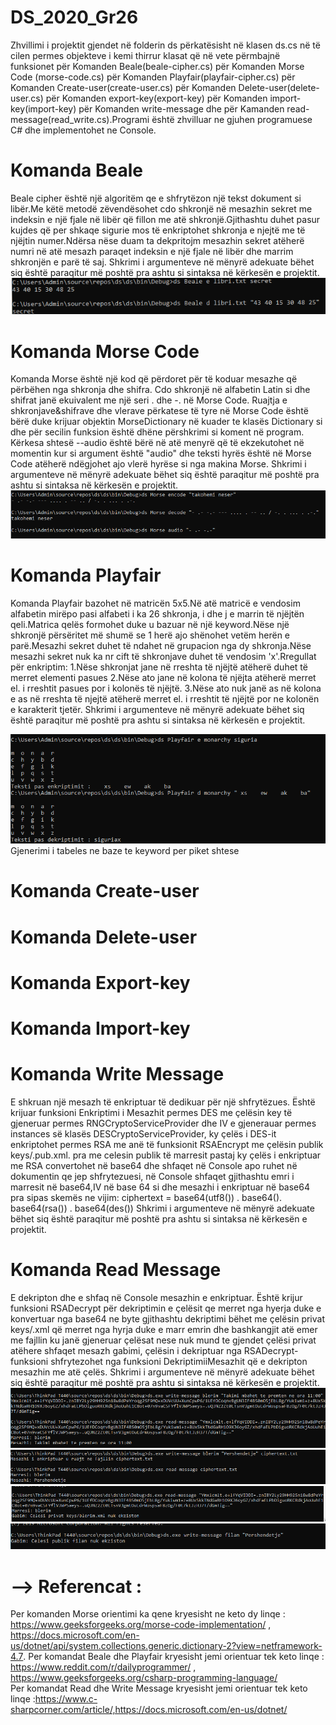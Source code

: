 # DS_2020_Gr26
Zhvillimi i projektit gjendet në folderin ds përkatësisht në klasen ds.cs në të cilen permes objekteve i kemi thirrur klasat që në vete përmbajnë funksionet për Komanden Beale(beale-cipher.cs) për Komanden Morse Code (morse-code.cs) për Komanden Playfair(playfair-cipher.cs) për Komanden Create-user(create-user.cs) për Komanden Delete-user(delete-user.cs) për Komanden export-key(export-key) për Komanden import-key(import-key) për Komanden write-message dhe për Kamanden read-message(read_write.cs).Programi është zhvilluar ne gjuhen programuese C# dhe implementohet ne Console.

# Komanda Beale
Beale cipher është një algoritëm qe e shfrytëzon një tekst dokument si libër.Me këtë metodë zëvendësohet cdo shkronjë në mesazhin
sekret me indeksin e një  fjale në libër që fillon me atë shkronjë.Gjithashtu duhet pasur kujdes që per shkaqe sigurie mos të enkriptohet shkronja e njejtë me të njëjtin numer.Ndërsa nëse duam ta dekpritojm mesazhin  sekret atëherë  numri në atë mesazh paraqet indeksin e një fjale në  libër dhe marrim shkronjën e parë të saj.
Shkrimi i argumenteve në mënyrë adekuate bëhet siq është paraqitur më poshtë pra ashtu si sintaksa në kërkesën e projektit.
![](Images/Beale.png)
# Komanda Morse Code
Komanda Morse është një kod që përdoret për të koduar mesazhe që përbëhen nga shkronja dhe shifra. Cdo shkronjë në alfabetin Latin si dhe shifrat janë ekuivalent me një seri . dhe -. në Morse Code. 
Ruajtja e shkronjave&shifrave dhe vlerave përkatese të tyre në Morse Code është bërë duke krijuar objektin MorseDictionary në kuader te klasës Dictionary si dhe për secilin funksion është dhëne përshkrimi si koment në program.
Kërkesa shtesë --audio është bërë në atë menyrë që të ekzekutohet në momentin kur si argument është "audio" dhe teksti hyrës është në Morse Code atëherë ndëgjohet ajo vlerë hyrëse si nga makina Morse.
Shkrimi i argumenteve në mënyrë adekuate bëhet siq është paraqitur më poshtë pra ashtu si sintaksa në kërkesën e projektit.
![](Images/Morse.PNG)
# Komanda Playfair
Komanda Playfair bazohet në matricën 5x5.Në atë matricë e vendosim alfabetin mirëpo pasi alfabeti i ka 26 shkronja, i dhe j e marrin të njëjtën qeli.Matrica qelës formohet duke u bazuar në një keyword.Nëse një shkronjë përsëritet më shumë se 1 herë ajo shënohet vetëm herën e parë.Mesazhi sekret duhet të ndahet në grupacion nga dy shkronja.Nëse mesazhi sekret nuk ka nr cift të shkronjave duhet të vendosim 'x'.Rregullat për enkriptim:
1.Nëse shkronjat jane në rreshta të njëjtë atëherë duhet të merret elementi pasues
2.Nëse ato jane në kolona të njëjta atëherë merret el. i rreshtit pasues por i kolonës të njëjtë.
3.Nëse ato nuk janë as në kolona e as në rreshta të njejtë atëherë merret el. i rreshtit të njëjtë por ne kolonën e karakterit tjetër.
Shkrimi i argumenteve në mënyrë adekuate bëhet siq është paraqitur më poshtë pra ashtu si sintaksa në kërkesën e projektit.

![](Images/Playfair.png)
Gjenerimi i tabeles ne baze te keyword per piket shtese

# Komanda Create-user
# Komanda Delete-user
# Komanda Export-key
# Komanda Import-key

# Komanda Write Message
E shkruan një mesazh të enkriptuar të dedikuar për një shfrytëzues.
Është krijuar funksioni Enkriptimi i Mesazhit permes DES me çelësin key të gjeneruar permes RNGCryptoServiceProvider dhe IV e gjenerauar permes instances së klasës DESCryptoServiceProvider, ky çelës i DES-it enkriptohet permes RSA me anë të funksionit RSAEncrypt me çelësin publik keys/<name>.pub.xml. pra me celesin publik të marresit pastaj ky çelës i enkriptuar me RSA convertohet në base64 dhe shfaqet në Console apo ruhet në dokumentin qe jep shfrytezuesi, në Console shfaqet gjithashtu emri i marresit në base64,IV në base 64 si dhe mesazhi i enkriptuar në base64 pra sipas skemës ne vijim:
           ciphertext = base64(utf8(<name>)) . base64(<iv>). base64(rsa(<key>)) . base64(des(<message>))
Shkrimi i argumenteve në mënyrë adekuate bëhet siq është paraqitur më poshtë pra ashtu si sintaksa në kërkesën e projektit.
 
# Komanda Read Message
E dekripton dhe e shfaq në Console mesazhin e enkriptuar.
Është krijur funksioni RSADecrypt për dekriptimin e çelësit qe merret nga hyerja duke e konvertuar nga base64 ne byte gjithashtu dekriptimi bëhet me çelësin privat keys/<name>.xml që merret nga hyrja duke e marr emrin dhe bashkangjit atë emer me fajllin ku janë gjeneruar çelësat nese nuk mund te gjendet çelësi privat atëhere shfaqet mesazh gabimi, çelësin i dekriptuar nga RSADecrypt-funksioni shfrytezohet nga funksioni DekriptimiiMesazhit që e dekripton mesazhin me atë çelës.
Shkrimi i argumenteve në mënyrë adekuate bëhet siq është paraqitur më poshtë pra ashtu si sintaksa në kërkesën e projektit.
![](Images/read1.png)
![](Images/read2%20(2).png)
![](Images/read3.png)
![](Images/read4.png)

# --> Referencat : 
 Per komanden Morse orientimi ka qene kryesisht ne keto dy linqe : https://www.geeksforgeeks.org/morse-code-implementation/ ,
 https://docs.microsoft.com/en-us/dotnet/api/system.collections.generic.dictionary-2?view=netframework-4.7.
  Per komandat Beale dhe Playfair kryesisht jemi orientuar tek keto linqe : https://www.reddit.com/r/dailyprogrammer/ ,  https://www.geeksforgeeks.org/csharp-programming-language/  
  Per komandat Read dhe Write Message kryesisht jemi orientuar tek keto linqe :https://www.c-sharpcorner.com/article/,https://docs.microsoft.com/en-us/dotnet/

